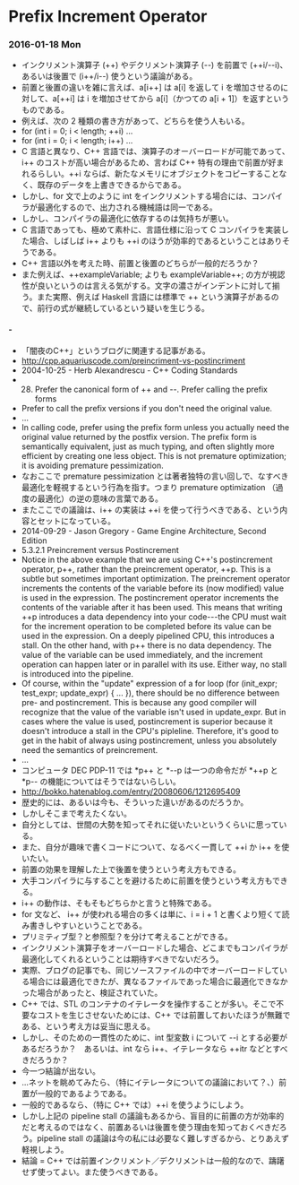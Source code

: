 # Prefix Increment Operator

### 2016-01-18 Mon

- インクリメント演算子 (++) やデクリメント演算子 (--) を前置で (++i/--i)、あるいは後置で (i++/i--) 使うという議論がある。
- 前置と後置の違いを雑に言えば、a[i++] は a[i] を返して i を増加させるのに対して、a[++i] は i を増加させてから a[i]（かつての a[i + 1]）を返すというものである。
- 例えば、次の 2 種類の書き方があって、どちらを使う人もいる。
- for (int i = 0; i < length; ++i) ...
- for (int i = 0; i < length; i++) ...
- C 言語と異なり、C++ 言語では、演算子のオーバーロードが可能であって、i++ のコストが高い場合があるため、言わば C++ 特有の理由で前置が好まれるらしい。++i ならば、新たなメモリにオブジェクトをコピーすることなく、既存のデータを上書きできるからである。
- しかし、for 文で上のように int をインクリメントする場合には、コンパイラが最適化するので、出力される機械語は同一である。
- しかし、コンパイラの最適化に依存するのは気持ちが悪い。
- C 言語であっても、極めて素朴に、言語仕様に沿って C コンパイラを実装した場合、しばしば i++ よりも ++i のほうが効率的であるということはありそうである。
- C++ 言語以外を考えた時、前置と後置のどちらが一般的だろうか？
- また例えば、++exampleVariable; よりも exampleVariable++; の方が視認性が良いというのは言える気がする。文字の濃さがインデントに対して揃う。また実際、例えば Haskell 言語には標準で ++ という演算子があるので、前行の式が継続しているという疑いを生じうる。

#### -

- 「闇夜のC++」というブログに関連する記事がある。
- http://cpp.aquariuscode.com/preincriment-vs-postincriment
- 2004-10-25 - Herb Alexandrescu - C++ Coding Standards
- 28. Prefer the canonical form of ++ and --. Prefer calling the prefix forms
- Prefer to call the prefix versions if you don't need the original value.
- ...
- In calling code, prefer using the prefix form unless you actually need the original value returned by the postfix version. The prefix form is semantically equivalent, just as much typing, and often slightly more efficient by creating one less object. This is not premature optimization; it is avoiding premature pessimization.
- なおここで premature pessimization とは著者独特の言い回しで、なすべき最適化を軽視するという行為を指す。つまり premature optimization （過度の最適化）の逆の意味の言葉である。
- またここでの議論は、i++ の実装は ++i を使って行うべきである、という内容とセットになっている。
- 2014-09-29 - Jason Gregory - Game Engine Architecture, Second Edition
- 5.3.2.1 Preincrement versus Postincrement
- Notice in the above example that we are using C++'s postincrement operator, p++, rather than the preincrement operator, ++p. This is a subtle but sometimes important optimization. The preincrement operator increments the contents of the variable before its (now modified) value is used in the expression. The postincrement operator increments the contents of the variable after it has been used. This means that writing ++p introduces a data dependency into your code---the CPU must wait for the increment operation to be completed before its value can be used in the expression. On a deeply pipelined CPU, this introduces a stall. On the other hand, with p++ there is no data dependency. The value of the variable can be used immediately, and the increment operation can happen later or in parallel with its use. Either way, no stall is introduced into the pipeline.
- Of course, within the "update" expression of a for loop (for (init\_expr; test\_expr; update\_expr) { ... }), there should be no difference between pre- and postincrement. This is because any good compiler will recognize that the value of the variable isn't used in update\_expr. But in cases where the value is used, postincrement is superior because it doesn't introduce a stall in the CPU's pipleline. Therefore, it's good to get in the habit of always using postincrement, unless you absolutely need the semantics of preincrement.
- ...
- コンピュータ DEC PDP-11 では *p++ と *--p は一つの命令だが *++p と *p-- の機能についてはそうではないらしい。
- http://bokko.hatenablog.com/entry/20080606/1212695409
- 歴史的には、あるいは今も、そういった違いがあるのだろうか。
- しかしそこまで考えたくない。
- 自分としては、世間の大勢を知ってそれに従いたいというくらいに思っている。
- また、自分が趣味で書くコードについて、なるべく一貫して ++i か i++ を使いたい。
- 前置の効果を理解した上で後置を使うという考え方もできる。
- 大手コンパイラに与することを避けるために前置を使うという考え方もできる。
- i++ の動作は、そもそもどちらかと言うと特殊である。
- for 文など、 i++ が使われる場合の多くは単に、i = i + 1 と書くより短くて読み書きしやすいということである。
- プリミティブ型？と参照型？を分けて考えることができる。
- インクリメント演算子をオーバーロードした場合、どこまでもコンパイラが最適化してくれるということは期待すべきでないだろう。
- 実際、ブログの記事でも、同じソースファイルの中でオーバーロードしている場合には最適化できたが、異なるファイルであった場合に最適化できなかった場合があったと、検証されていた。
- C++ では、STL のコンテナのイテレータを操作することが多い。そこで不要なコストを生じさせないためには、C++ では前置しておいたほうが無難である、という考え方は妥当に思える。
- しかし、そのための一貫性のために、int 型変数 i について --i とする必要があるだろうか？　あるいは、int なら i++、イテレータなら ++itr などとすべきだろうか？
- 今一つ結論が出ない。
- ...ネットを眺めてみたら、（特にイテレータについての議論において？、）前置が一般的であるようである。
- 一般的であるなら、（特に C++ では）++i を使うようにしよう。
- しかし上記の pipeline stall の議論もあるから、盲目的に前置の方が効率的だと考えるのではなく、前置あるいは後置を使う理由を知っておくべきだろう。pipeline stall の議論は今の私には必要なく難しすぎるから、とりあえず軽視しよう。
- 結論 = C++ では前置インクリメント／デクリメントは一般的なので、躊躇せず使ってよい。また使うべきである。
